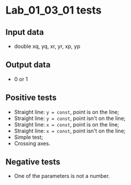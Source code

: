 # Lab_01_03_01 tests
## Input data
- double xq, yq, xr, yr, xp, yp
## Output data
- 0 or 1
## Positive tests
- Straight line: `y = const`, point is on the line;
- Straight line: `y = const`, point isn't on the line;
- Straight line: `x = const`, point is on the line;
- Straight line: `x = const`, point isn't on the line;
- Simple test;
- Crossing axes.
## Negative tests
- One of the parameters is not a number.

